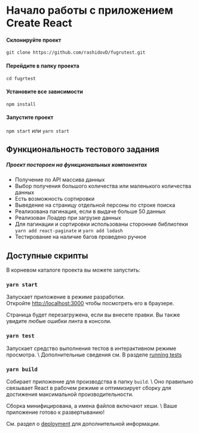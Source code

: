 # Начало работы с приложением Create React

#### Склонируйте проект
 `git clone https://github.com/rashidovD/fugrutest.git`
 #### Перейдите в папку проекта
 `cd fugrtest`
 #### Установите все зависимости
 `npm install`
 #### Запустите проект
`npm start` или `yarn start`
## Функциональность тестового задания
##### Проект постороен на функциональных компонентах
* Получение по API массива данных
* Выбор получения большого количества или маленького количества данных
* Есть возможность сортировки
* Выведение на страницу отдельной персоны по строке поиска
* Реализована пагинация, если в выдаче больше 50 данных
* Реализован Лоадер при загрузке данных
* Для пагинации и сортировки использованы сторонние библиотеки `yarn add react-paginate` и `yarn add lodash`
* Тестирование на наличие багов проведено ручное


## Доступные скрипты

В корневом каталоге проекта вы можете запустить:

### `yarn start`

Запускает приложение в режиме разработки.\
Откройте [http://localhost:3000](http://localhost:3000) чтобы посмотреть его в браузере.

Страница будет перезагружена, если вы внесете правки.  Вы также увидите любые ошибки линта в консоли.

### `yarn test`

Запускает средство выполнения тестов в интерактивном режиме просмотра. \ Дополнительные сведения см. В разделе [running tests](https://facebook.github.io/create-react-app/docs/running-tests)

### `yarn build`

Собирает приложение для производства в папку `build`. \ Оно правильно связывает React в рабочем режиме и оптимизирует сборку для достижения максимальной производительности.

Сборка минифицирована, а имена файлов включают хеши. \ Ваше приложение готово к развертыванию!

См. раздел о [deployment](https://facebook.github.io/create-react-app/docs/deployment) для дополнительной информации.


